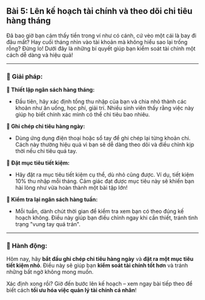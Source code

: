 ## Bài 5: Lên kế hoạch tài chính và theo dõi chi tiêu hàng tháng

Đã bao giờ bạn cảm thấy tiền trong ví như có cánh, cứ vèo một cái là bay đi đâu mất? Hay cuối tháng nhìn vào tài khoản mà không hiểu sao lại trống rỗng? Đừng lo! Dưới đây là những bí quyết giúp bạn kiểm soát tài chính một cách dễ dàng và hiệu quả!

---

### 📌 Giải pháp:

**🔹 Thiết lập ngân sách hàng tháng:**
- Đầu tiên, hãy xác định tổng thu nhập của bạn và chia nhỏ thành các khoản như ăn uống, học phí, giải trí. Nhiều sinh viên thấy rằng việc này giúp họ biết chính xác mình có thể chi tiêu bao nhiêu.

**🔹 Ghi chép chi tiêu hàng ngày:**
- Dùng ứng dụng điện thoại hoặc sổ tay để ghi chép lại từng khoản chi. Cách này thường hiệu quả vì bạn sẽ dễ dàng theo dõi và điều chỉnh kịp thời nếu chi tiêu quá tay.

**🔹 Đặt mục tiêu tiết kiệm:**
- Hãy đặt ra mục tiêu tiết kiệm cụ thể, dù nhỏ cũng được. Ví dụ, tiết kiệm 10% thu nhập mỗi tháng. Cảm giác đạt được mục tiêu này sẽ khiến bạn hài lòng như vừa hoàn thành một bài tập lớn!

**🔹 Kiểm tra lại ngân sách hàng tuần:**
- Mỗi tuần, dành chút thời gian để kiểm tra xem bạn có theo đúng kế hoạch không. Điều này giúp bạn điều chỉnh ngay khi cần thiết, tránh tình trạng "vung tay quá trán".

---

### 🚀 Hành động:

Hôm nay, hãy **bắt đầu ghi chép chi tiêu hàng ngày** và **đặt ra một mục tiêu tiết kiệm nhỏ**. Điều này sẽ giúp bạn **kiểm soát tài chính tốt hơn** và tránh những bất ngờ không mong muốn.

Xác định xong rồi? Giờ đến bước lên kế hoạch – xem ngay bài tiếp theo để biết cách **tối ưu hóa việc quản lý tài chính cá nhân**!